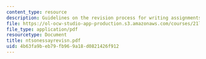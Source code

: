 ```yaml
---
content_type: resource
description: Guidelines on the revision process for writing assignments.
file: https://ol-ocw-studio-app-production.s3.amazonaws.com/courses/21l-488-contemporary-literature-literature-development-and-human-rights-spring-2008/4b63fa9beb79fb969a18d0821426f912_ntsonessayrevisn.pdf
file_type: application/pdf
resourcetype: Document
title: ntsonessayrevisn.pdf
uid: 4b63fa9b-eb79-fb96-9a18-d0821426f912
---
```

